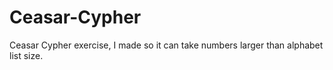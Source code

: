 # Ceasar-Cypher
Ceasar Cypher exercise, I made so it can take numbers larger than alphabet list size.
